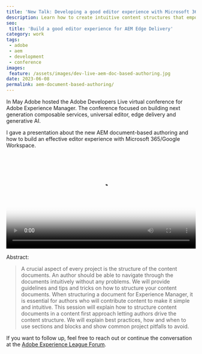 ```yaml
---
title: 'New Talk: Developing a good editor experience with Microsoft 365/Google Workspace'
description: Learn how to create intuitive content structures that empower authors in AEM Edge Delivery projects using familiar tools like Microsoft 365 and Google Workspace. Discover best practices and avoid common pitfalls when implementing document-based authoring workflows.
seo:
 title: 'Build a good editor experience for AEM Edge Delivery'
category: work
tags:
 - adobe
 - aem
 - development
 - conference
images:
 feature: /assets/images/dev-live-aem-doc-based-authoring.jpg
date: 2023-06-08
permalink: aem-document-based-authoring/
---
```


In May Adobe hosted the Adobe Developers Live virtual conference for Adobe Experience Manager. The conference focused on building next generation composable services, universal editor, edge delivery and generative AI.

I gave a presentation about the new AEM document-based authoring and how to build an effective editor experience with Microsoft 365/Google Workspace.

<video controls width="100%" poster="//images-tv.adobe.com/mpcv3/71a43592-0569-4d31-b735-0bf279223ba3/86fa4476-3518-40fb-8323-c06bff92652d/664e969baf6e435a8ea7755e00ad6047_1685156700-1920x1080.jpg">
  <source src="//images-tv.adobe.com/mpcv3/7469/8ee3fb7a-4086-4f06-9898-0799c7aeea69_1685140943.854x480at800_h264.mp4" type="video/mp4">
</video>

Abstract:

> A crucial aspect of every project is the structure of the content documents. An author should be able to navigate through the documents intuitively without any problems. We will provide guidelines and tips and tricks on how to structure your content documents. When structuring a document for Experience Manager, it is essential for authors who will contribute content to make it simple and intuitive. This session will explain how to structure content documents in a content first approach letting authors drive the content structure. We will explain best practices, how and when to use sections and blocks and show common project pitfalls to avoid.

If you want to follow up, feel free to reach out or continue the conversation at the [Adobe Experience League Forum](https://adobe.ly/40YBTnO).
